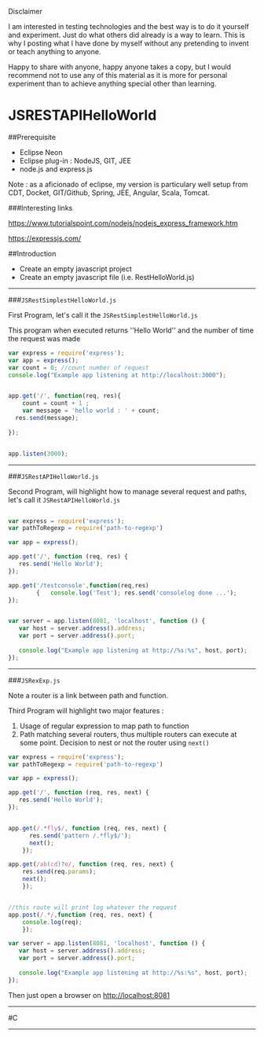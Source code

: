 Disclaimer

I am interested in testing technologies and the best way is to do it yourself and experiment. Just do what others did already is a way to learn. This is why I posting what I have done by myself without any pretending to invent or teach anything to anyone.

Happy to share with anyone, happy anyone takes a copy, but I would recommend not to use any of this material as it is more for personal experiment than to achieve anything special other than learning.



# JSRESTAPIHelloWorld

##Prerequisite

* Eclipse Neon
* Eclipse plug-in : NodeJS, GIT, JEE
* node.js and express.js

Note : as a aficionado of eclipse, my version is particulary well setup from CDT, Docket, GIT/Github, Spring, JEE, Angular, Scala, Tomcat.

###Interesting links

<https://www.tutorialspoint.com/nodejs/nodejs_express_framework.htm>

<https://expressjs.com/>

##Introduction

* Create an empty javascript project
* Create an empty javascript file (i.e. RestHelloWorld.js)

***

###`JSRestSimplestHelloWorld.js`

First Program, let's call it the `JSRestSimplestHelloWorld.js`

This program when executed returns ''Hello World'' and the number of time the request was made

```javascript
var express = require('express');
var app = express();
var count = 0; //count number of request
console.log("Example app listening at http://localhost:3000");


app.get('/', function(req, res){
	count = count + 1 ;
	var message = 'hello world : ' + count;
  res.send(message);
  
});


app.listen(3000);
```

***
###`JSRestAPIHelloWorld.js`

Second Program, will highlight how to manage several request and paths, let's call it `JSRestAPIHelloWorld.js`


```javascript

var express = require('express');
var pathToRegexp = require('path-to-regexp')

var app = express();

app.get('/', function (req, res) {
   res.send('Hello World');
});

app.get('/testconsole',function(req,res)
		{   console.log('Test'); res.send('consolelog done ...');
});


var server = app.listen(8081, 'localhost', function () {
   var host = server.address().address;
   var port = server.address().port;
   
   console.log("Example app listening at http://%s:%s", host, port);
});
```
***
###`JSRexExp.js`

Note a router is a link between path and function.

Third Program will highlight two major features :

1. Usage of regular expression to map path to function
2. Path matching several routers, thus multiple routers can execute at some point. Decision to nest or not the router using `next()`

```javascript
var express = require('express');
var pathToRegexp = require('path-to-regexp')

var app = express();

app.get('/', function (req, res, next) {
   res.send('Hello World');
});


app.get(/.*fly$/, function (req, res, next) {
	  res.send('pattern /.*fly$/');
	  next();
	});

app.get(/ab(cd)?e/, function (req, res, next) {
	res.send(req.params);
	next();
	});


//this route will print log whatever the request
app.post(/.*/,function (req, res, next) {
	console.log(req);
	});

var server = app.listen(8081, 'localhost', function () {
   var host = server.address().address;
   var port = server.address().port;
   
   console.log("Example app listening at http://%s:%s", host, port);
});
```

Then just open a browser on <http://localhost:8081>

***
#C
***